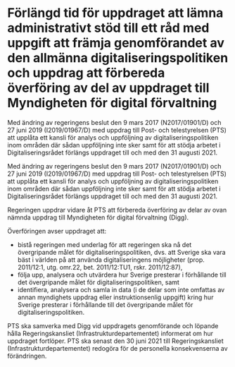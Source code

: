 # Förlängd tid för uppdraget att lämna administrativt stöd till ett råd med uppgift att främja genomförandet av den allmänna digitaliseringspolitiken och uppdrag att förbereda överföring av del av uppdraget till Myndigheten för digital förvaltning

Med ändring av regeringens beslut den 9 mars 2017 (N2017/01901/D) och 27 juni 2019 (I2019/01967/D) med uppdrag till Post- och telestyrelsen (PTS) att upplåta ett kansli för analys och uppföljning av digitaliseringspolitiken inom områden där sådan uppföljning inte sker samt
för att stödja arbetet i Digitaliseringsrådet förlängs uppdraget till och med den 31 augusti 2021.

Med ändring av regeringens beslut den 9 mars 2017 (N2017/01901/D) och 27 juni 2019 (I2019/01967/D) med uppdrag till Post- och telestyrelsen (PTS) att upplåta ett kansli för analys och uppföljning av digitaliseringspolitiken inom områden där sådan uppföljning inte sker samt
för att stödja arbetet i Digitaliseringsrådet förlängs uppdraget till och med den 31 augusti 2021.

Regeringen uppdrar vidare åt PTS att förbereda överföring av delar av ovan nämnda uppdrag till Myndigheten för digital förvaltning (Digg).

Överföringen avser uppdraget att:

* bistå regeringen med underlag för att regeringen ska nå det övergripande målet för digitaliseringspolitiken, dvs. att Sverige ska vara bäst i världen på att använda digitaliseringens möjligheter (prop. 2011/12:1, utg. omr.22, bet. 2011/12:TU1, rskr. 2011/12:87),
* följa upp, analysera och utvärdera hur Sverige presterar i förhållande till det övergripande målet för digitaliseringspolitiken, samt
* identifiera, analysera och samla in data (i de delar som inte omfattas av annan myndighets uppdrag eller instruktionsenlig uppgift) kring hur Sverige presterar i förhållande till det övergripande målet för
digitaliseringspolitiken.

PTS ska samverka med Digg vid uppdragets genomförande och löpande hålla Regeringskansliet (Infrastrukturdepartementet) informerat om hur uppdraget fortlöper. PTS ska senast den 30 juni 2021 till Regeringskansliet (Infrastrukturdepartementet) redogöra för de personella konsekvenserna av förändringen.
